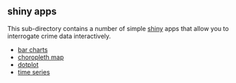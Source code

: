 ## shiny apps

This sub-directory contains a number of simple [shiny](http://shiny.rstudio.com) apps that allow you to interrogate crime data interactively.

* [bar charts](https://github.com/cat-lord/crime_analysis/tree/master/shinyapps/bar_charts)
* [choropleth map](https://github.com/cat-lord/crime_analysis/tree/master/shinyapps/choropleth_map)
* [dotplot](https://github.com/cat-lord/crime_analysis/tree/master/shinyapps/dotplot)
* [time series](https://github.com/cat-lord/crime_analysis/tree/master/shinyapps/time_series)
